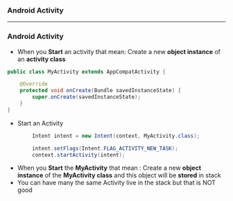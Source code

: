 ### Android Activity

-----------------------

### Android Activity

  - When you **Start** an activity that mean: Create a new **object instance** of an **activity class**
  

```java
public class MyActivity extends AppCompatActivity {

    @Override
    protected void onCreate(Bundle savedInstanceState) {
        super.onCreate(savedInstanceState);
    }
}

```

- Start an Activity

```java
        Intent intent = new Intent(context, MyActivity.class);

        intent.setFlags(Intent.FLAG_ACTIVITY_NEW_TASK);
        context.startActivity(intent);
```

- When you **Start** the **MyActivity** that mean : Create a new **object instance** of the **MyActivity class** and this object will be **stored** in stack
- You can have many the same Activity live in the stack but that is NOT good
